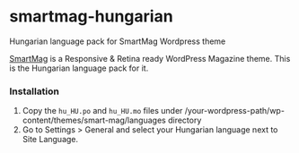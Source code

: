 # smartmag-hungarian
Hungarian language pack for SmartMag Wordpress theme

[SmartMag](https://themeforest.net/item/smartmag-responsive-retina-wordpress-magazine/6652608) is a Responsive & Retina ready WordPress Magazine theme.
This is the Hungarian language pack for it.

### Installation
1. Copy the `hu_HU.po` and `hu_HU.mo` files under /your-wordpress-path/wp-content/themes/smart-mag/languages directory
2. Go to Settings > General and select your Hungarian language next to Site Language.
